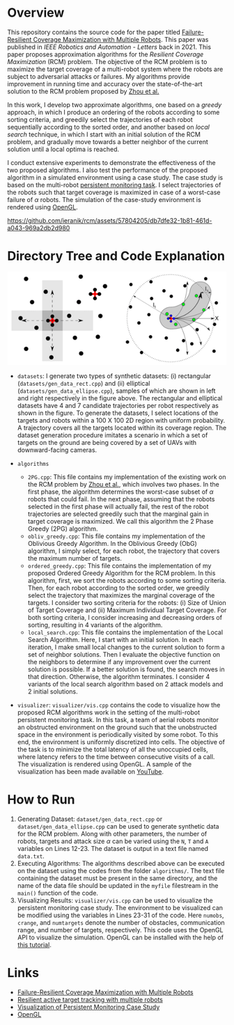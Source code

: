 # Overview
This repository contains the source code for the paper titled [Failure-Resilient Coverage Maximization with Multiple Robots](https://arxiv.org/pdf/2007.02204.pdf). This paper was published in _IEEE Robotics and Automation - Letters_ back in 2021. This paper proposes approximation algorithms for the _Resilient Coverage Maximization_ (RCM) problem. The objective of the RCM problem is to maximize the target coverage of a multi-robot system where the robots are subject to adversarial attacks or failures. My algorithms provide improvement in running time and accuracy over the state-of-the-art solution to the RCM problem proposed by [Zhou et al.](https://ieeexplore.ieee.org/document/8534468) 

In this work, I develop two approximate algorithms, one based on a _greedy_ approach, in which I produce an ordering of the robots according to some sorting criteria, and greedily select the trajectories of each robot sequentially according to the sorted order, and another based on _local search_ technique, in which I start with an initial solution of the RCM problem, and gradually move towards a better neighbor of the current solution until a local optima is reached.

I conduct extensive experiments to demonstrate the effectiveness of the two proposed algorithms. I also test the performance of the proposed algorithm in a simulated environment using a case study. The case study is based on the multi-robot [persistent monitoring task](https://ieeexplore.ieee.org/abstract/document/8815211). I select trajectories of the robots such that target coverage is maximized in case of a worst-case failure of $\alpha$ robots. The simulation of the case-study environment is rendered using [OpenGL](https://open.gl/).

https://github.com/ieranik/rcm/assets/57804205/db7dfe32-1b81-461d-a043-969a2db2d980


# Directory Tree and Code Explanation

<p align="center">
<img src="https://github.com/ieranik/rcm/blob/main/dataset.png">

* `datasets`: I generate two types of synthetic datasets: (i) rectangular (`datasets/gen_data_rect.cpp`) and (ii) elliptical (`datasets/gen_data_ellipse.cpp`), samples of which are shown in left and right respectively in the figure above. The rectangular and elliptical datasets have 4 and 7 candidate trajectories per robot respectively as shown in the figure. To generate the datasets, I select locations of the targets and robots within a 100 X 100 2D region with uniform probability. A trajectory covers all the targets located within its coverage region. The dataset generation procedure imitates a scenario in which a set of targets on the ground are being covered by a set of UAVs with downward-facing cameras.

* `algorithms`
  * `2PG.cpp`: This file contains my implementation of the existing work on the RCM problem by [Zhou et al.](https://ieeexplore.ieee.org/document/8534468), which involves two phases. In the first phase, the algorithm determines the worst-case subset of $\alpha$ robots that could fail. In the next phase, assuming that the robots selected in the first phase will actually fail, the rest of the robot trajectories are selected greedily such that the marginal gain in target coverage is maximized. We call this algorithm the 2 Phase Greedy (2PG) algorithm.
  * `obliv_greedy.cpp`: This file contains my implementation of the Oblivious Greedy Algorithm. In the Oblivious Greedy (ObG) algorithm, I simply select, for each robot, the trajectory that covers the maximum number of targets. 
  * `ordered_greedy.cpp`: This file contains the implementation of my proposed Ordered Greedy Algorithm for the RCM problem. In this algorithm, first, we sort the robots according to some sorting criteria. Then, for each robot according to the sorted order, we greedily select the trajectory that maximizes the marginal coverage of the targets. I consider two sorting criteria for the robots: (i) Size of Union of Target Coverage and (ii) Maximum Individual Target Coverage. For both sorting criteria, I consider increasing and decreasing orders of sorting, resulting in 4 variants of the algorithm.
  * `local_search.cpp`: This file contains the implementation of the Local Search Algorithm. Here, I start with an initial solution. In each iteration, I make small local changes to the current solution to form a set of neighbor solutions. Then I evaluate the objective function on the neighbors to determine if any improvement over the current solution is possible. If a better solution is found, the search moves in that direction. Otherwise, the algorithm terminates. I consider 4 variants of the local search algorithm based on 2 attack models and 2 initial solutions.

* `visualizer`: `visualizer/vis.cpp` contains the code to visualize how the proposed RCM algorithms work in the setting of the multi-robot persistent monitoring task. In this task, a team of aerial robots monitor an obstructed environment on the ground such that the unobstructed space in the environment is periodically visited by some robot. To this end, the environment is uniformly discretized into cells. The objective of the task is to minimize the total latency of all the unoccupied cells, where latency refers to the time between consecutive visits of a call. The visualization is rendered using OpenGL. A sample of the visualization has been made available on [YouTube](https://www.youtube.com/watch?v=XdQ5h5aOMAA&ab_channel=MdIshat-E-Rabban).


# How to Run

1. Generating Dataset: `dataset/gen_data_rect.cpp` or `dataset/gen_data_ellipse.cpp` can be used to generate synthetic data for the RCM problem. Along with other parameters, the number of robots, targets and attack size $\alpha$ can be varied using the `N`, `T` and `A` variables on Lines 12-23. The dataset is output in a text file named `data.txt`.
2. Executing Algorithms: The algorithms described above can be executed on the dataset using the codes from the folder `algorithms/`. The text file containing the dataset must be present in the same directory, and the name of the data file should be updated in the `myfile` filestream in the `main()` function of the code. 
3. Visualizing Results: `visualizer/vis.cpp` can be used to visualize the persistent monitoring case study. The environment to be visualized can be modified using the variables in Lines 23-31 of the code. Here `numobs`, `crange`, and `numtargets` denote the number of obstacles, communication range, and number of targets, respectively. This code uses the OpenGL API to visualize the simulation. OpenGL can be installed with the help of [this tutorial](https://www.opengl-tutorial.org/beginners-tutorials/tutorial-1-opening-a-window/).


# Links

* [Failure-Resilient Coverage Maximization with Multiple Robots](https://arxiv.org/pdf/2007.02204.pdf)
* [Resilient active target tracking with multiple robots](https://ieeexplore.ieee.org/document/8534468)
* [Visualization of Persistent Monitoring Case Study](https://www.youtube.com/watch?v=XdQ5h5aOMAA&ab_channel=MdIshat-E-Rabban)
* [OpenGL](https://open.gl/)


